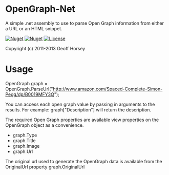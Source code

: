 OpenGraph-Net
=============
A simple .net assembly to use to parse Open Graph information from either a URL or an HTML snippet.

[![Nuget](https://img.shields.io/nuget/dt/OpenGraph-Net.svg)](http://www.nuget.org/packages/OpenGraph-Net/)
[![Nuget](https://img.shields.io/nuget/v/OpenGraph-Net.svg)](http://www.nuget.org/packages/OpenGraph-Net/)
[![License](https://img.shields.io/badge/license-MIT-orange.svg)](https://raw.githubusercontent.com/ghorsey/OpenGraph-Net/master/LICENSE)

Copyright (c) 2011-2013 Geoff Horsey

Usage
=====
OpenGraph graph = OpenGraph.ParseUrl("http://www.amazon.com/Spaced-Complete-Simon-Pegg/dp/B0019MFY3Q");

You can access each open graph value by passing in arguments to the results.  For example:
graph["Description"] will return the description.

The required Open Graph properties are available view properties on the OpenGraph object as a convenience.

* graph.Type
* graph.Title
* graph.Image
* graph.Url

The original url used to generate the OpenGraph data is available from the OriginalUrl property
graph.OriginalUrl
